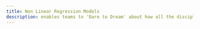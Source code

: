 ```yaml
---
title: Non Linear Regression Models
description: enables teams to 'Dare to Dream' about how all the disciplines can resonate and shape the solution
---
```

